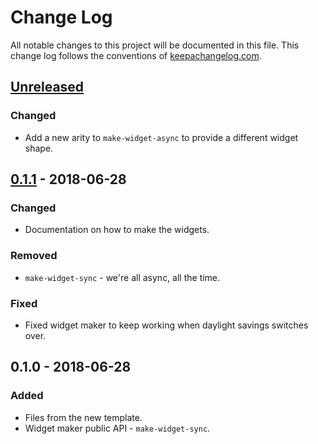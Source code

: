 # Change Log
All notable changes to this project will be documented in this file. This change log follows the conventions of [keepachangelog.com](http://keepachangelog.com/).

## [Unreleased]
### Changed
- Add a new arity to `make-widget-async` to provide a different widget shape.

## [0.1.1] - 2018-06-28
### Changed
- Documentation on how to make the widgets.

### Removed
- `make-widget-sync` - we're all async, all the time.

### Fixed
- Fixed widget maker to keep working when daylight savings switches over.

## 0.1.0 - 2018-06-28
### Added
- Files from the new template.
- Widget maker public API - `make-widget-sync`.

[Unreleased]: https://github.com/your-name/drum-patterns/compare/0.1.1...HEAD
[0.1.1]: https://github.com/your-name/drum-patterns/compare/0.1.0...0.1.1
